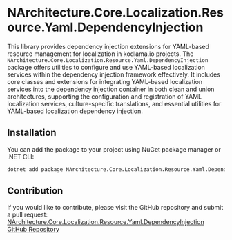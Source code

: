 # NArchitecture.Core.Localization.Resource.Yaml.DependencyInjection

This library provides dependency injection extensions for YAML-based resource management for localization in kodlama.io projects. The `NArchitecture.Core.Localization.Resource.Yaml.DependencyInjection` package offers utilities to configure and use YAML-based localization services within the dependency injection framework effectively. It includes core classes and extensions for integrating YAML-based localization services into the dependency injection container in both clean and union architectures, supporting the configuration and registration of YAML localization services, culture-specific translations, and essential utilities for YAML-based localization dependency injection.

## Installation

You can add the package to your project using NuGet package manager or .NET CLI:

```bash
dotnet add package NArchitecture.Core.Localization.Resource.Yaml.DependencyInjection
```

## Contribution

If you would like to contribute, please visit the GitHub repository and submit a pull request: [NArchitecture.Core.Localization.Resource.Yaml.DependencyInjection GitHub Repository](https://github.com/kodlamaio-projects/nArchitecture.Core)
